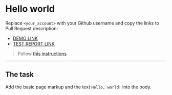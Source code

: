 # Hello world
Replace `<your_account>` with your Github username and copy the links to Pull Request description:
- [DEMO LINK](https://kostyakovbel.github.io/layout_hello-world/)
- [TEST REPORT LINK](https://kostyakovbel.github.io/layout_hello-world/report/html_report/)

> Follow [this instructions](https://mate-academy.github.io/layout_task-guideline/#how-to-solve-the-layout-tasks-on-github)
___

## The task
Add the basic page markup and the text `Hello, world!` into the body.
